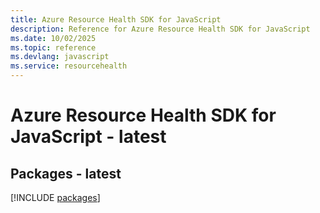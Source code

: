 ```yaml
---
title: Azure Resource Health SDK for JavaScript
description: Reference for Azure Resource Health SDK for JavaScript
ms.date: 10/02/2025
ms.topic: reference
ms.devlang: javascript
ms.service: resourcehealth
---
```

# Azure Resource Health SDK for JavaScript - latest
## Packages - latest
[!INCLUDE [packages](resource-health-index.md)]